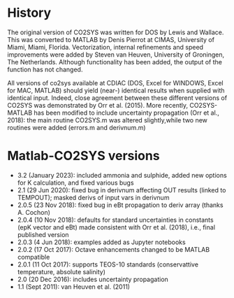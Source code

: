 # History
The original version of CO2SYS was written for DOS by Lewis and Wallace. This was converted to MATLAB by Denis Pierrot at CIMAS, University of Miami, Miami, Florida. Vectorization, internal refinements and speed improvements were added by Steven van Heuven, University of Groningen, The Netherlands. Although functionality has been added, the output of the function has not changed.

All versions of co2sys available at CDIAC (DOS, Excel for WINDOWS, Excel for MAC, MATLAB) should yield (near-) identical results when supplied with identical input. Indeed, close agreement between these different versions of CO2SYS was demonstrated by Orr et al. (2015).  More recently, CO2SYS-MATLAB has been modified to include uncertainty propagation (Orr et al., 2018): the main routine CO2SYS.m was altered slightly,while two new routines were added (errors.m and derivnum.m)

# Matlab-CO2SYS versions
- 3.2 (January 2023): included ammonia and sulphide, added new options for K calculation, and fixed various bugs
- 2.1   (29 Jun 2020): fixed bug in derivnum affecting OUT results (linked to TEMPOUT); masked derivs of input vars in derivnum
- 2.0.5 (23 Nov 2018): fixed bug in eBt propagation to deriv array (thanks A. Cochon)
- 2.0.4 (10 Nov 2018): defaults for standard uncertainties in constants (epK vector and eBt) made consistent with Orr et al. (2018), i.e., final published version 
- 2.0.3 (4 Jun 2018): examples added as Jupyter notebooks
- 2.0.2 (17 Oct 2017): Octave enhancements changed to be MATLAB compatible
- 2.0.1 (11 Oct 2017): supports TEOS-10 standards (conservattive temperature, absolute salinity)
- 2.0   (20 Dec 2016): includes uncertainty propagation
- 1.1   (Sept 2011): van Heuven et al. (2011) 





